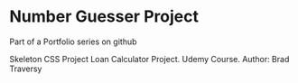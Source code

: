 # Number Guesser Project
Part of a Portfolio series on github

Skeleton CSS Project Loan Calculator Project.  Udemy Course. Author: Brad Traversy
